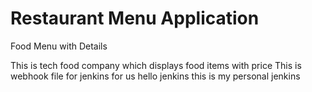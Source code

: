 # Restaurant Menu Application

Food Menu with Details

This is tech food company which displays food items with price
This is webhook file for jenkins for us 
hello jenkins
this is my personal jenkins 
